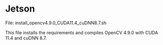 # Jetson

File: install_opencv4.9.0_CUDA11.4_cuDNN8.7.sh

This file installs the requirements and compiles OpenCV 4.9.0 with CUDA 11.4 and cuDNN 8.7.
